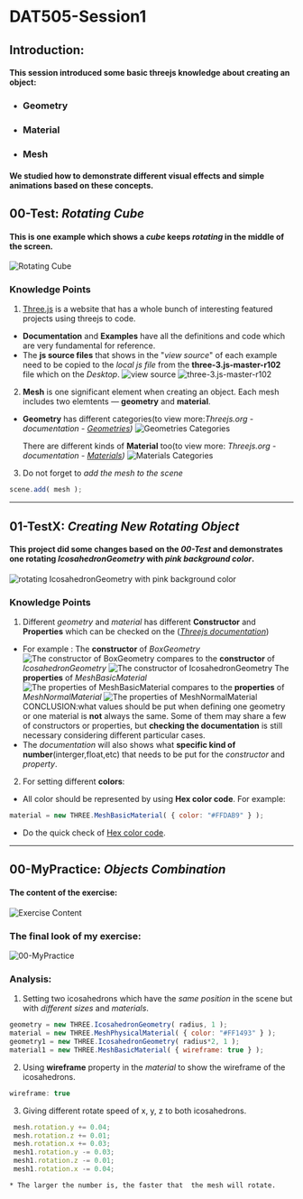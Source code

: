 # DAT505-Session1
## Introduction:
#### This session introduced some basic threejs knowledge about creating an object:
  * ### Geometry
  * ### Material
  * ### Mesh
#### We studied how to demonstrate different visual effects and simple animations based on these concepts.
## 00-Test: *Rotating Cube*
#### This is one example which shows a *cube* keeps *rotating* in the middle of the screen.
![Rotating Cube](/Session1/(README)pictures/pic-0.png "Rotating Cube")
### Knowledge Points
1. [Three.js](https://threejs.org) is a website that has a whole bunch of interesting featured projects using threejs to code.
 * **Documentation** and **Examples** have all the definitions and code which are very fundamental for reference.
  * The **js source files** that shows in the "*view source*" of each example need to be copied to the *local js file* from the __three-3.js-master-r102__ file which on the *Desktop*.
  ![view source](/Session1/(README)pictures/pic-1.png "view source")
    ![three-3.js-master-r102](/Session1/(README)pictures/pic-2.png "three-3.js-master-r102")
2. **Mesh** is one significant element when creating an object. Each mesh includes two elemtents — **geometry** and **material**.
  * **Geometry** has different categories(to view more:*Threejs.org - documentation -  [Geometries](https://threejs.org/docs/index.html#api/en/geometries/BoxGeometry))*
 ![Geometries Categories](/Session1/(README)pictures/pic-3.png "Geometries Categories")

    There are different kinds of **Material** too(to view more: *Threejs.org - documentation -  [Materials](https://threejs.org/docs/index.html#api/en/materials/LineBasicMaterial))*
![Materials Categories](/Session1/(README)pictures/pic-4.png "Materials Categories")

3. Do not forget to *add the mesh to the scene*
```javascript
scene.add( mesh );
```

********************


## 01-TestX: *Creating New Rotating Object*
#### This project did some changes based on the *00-Test* and demonstrates one rotating *IcosahedronGeometry* with *pink background color*.
![rotating IcosahedronGeometry with pink background color](/Session1/(README)pictures/pic-5.png "rotating IcosahedronGeometry with pink background color")
### Knowledge Points
1. Different *geometry* and *material* has different **Constructor** and **Properties** which can be checked on the (*[Threejs documentation](https://threejs.org/docs)*)
 * For example : The **constructor** of *BoxGeometry*
 ![The constructor of BoxGeometry](/Session1/(README)pictures/pic-7.png "The constructor of BoxGeometry")
 compares to the **constructor** of *IcosahedronGeometry*
  ![The constructor of IcosahedronGeometry](/Session1/(README)pictures/pic-8.png "The constructor of IcosahedronGeometry")
  The **properties** of *MeshBasicMaterial*
    ![The properties of MeshBasicMaterial](/Session1/(README)pictures/pic-9.png "The properties of MeshBasicMaterial")
    compares to the **properties** of *MeshNormalMaterial*
        ![The properties of MeshNormalMaterial](/Session1/(README)pictures/pic-10.png "The properties of MeshNormalMaterial")
 CONCLUSION:what values should be put when defining one geometry or one material is **not** always the same. Some of them may share a few of constructors or properties, but **checking the documentation** is still necessary considering different particular cases.
 * The *documentation* will also shows what **specific kind of number**(interger,float,etc) that needs to be put for the *constructor* and *property*.
2. For setting different __colors__:
 * All color should be represented by using **Hex color code**. For example:
 ```javascript
 material = new THREE.MeshBasicMaterial( { color: "#FFDAB9" } );
 ```
 * Do the quick check of [Hex color code](https://www.cnblogs.com/summary-2017/p/7504126.html).

********************

 ## 00-MyPractice: *Objects Combination*
 #### The content of the exercise:
 ![Exercise Content](/Session1/(README)pictures/pic-12.png "Exercise Content")
 ### The final look of my exercise:
 ![00-MyPractice](/Session1/(README)pictures/pic-11.png "00-MyPractice")
 ### Analysis:
 1. Setting two icosahedrons which have the *same position* in the scene but with *different sizes* and *materials*.
 ```javascript
 geometry = new THREE.IcosahedronGeometry( radius, 1 );
material = new THREE.MeshPhysicalMaterial( { color: "#FF1493" } );
geometry1 = new THREE.IcosahedronGeometry( radius*2, 1 );
 material1 = new THREE.MeshBasicMaterial( { wireframe: true } );
 ```
 2. Using **wireframe** property in the *material* to show the wireframe of the icosahedrons.
 ```javascript
 wireframe: true
 ```
 3. Giving different rotate speed of x, y, z to both icosahedrons.
  ```javascript
   mesh.rotation.y += 0.04;
   mesh.rotation.z += 0.01;
   mesh.rotation.x += 0.03;
   mesh1.rotation.y -= 0.03;
   mesh1.rotation.z -= 0.01;
   mesh1.rotation.x -= 0.04;
 ```
    * The larger the number is, the faster that  the mesh will rotate.
